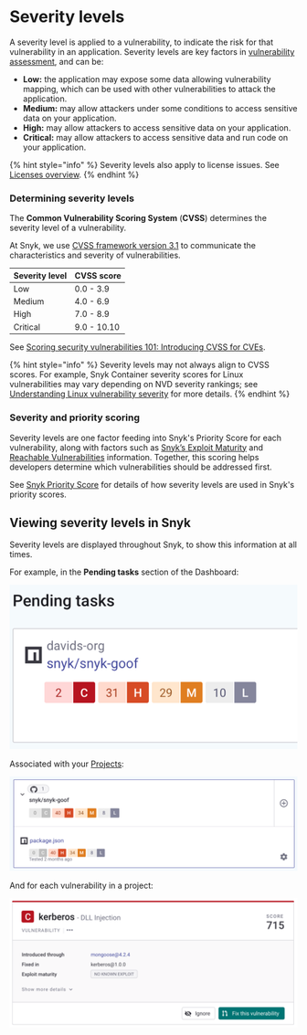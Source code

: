 # Severity levels

A severity level is applied to a vulnerability, to indicate the risk for that vulnerability in an application. Severity levels are key factors in [vulnerability assessment](https://snyk.io/learn/vulnerability-assessment/), and can be:

* **Low:** the application may expose some data allowing vulnerability mapping, which can be used with other vulnerabilities to attack the application.
* **Medium:** may allow attackers under some conditions to access sensitive data on your application.
* **High:** may allow attackers to access sensitive data on your application.
* **Critical:** may allow attackers to access sensitive data and run code on your application.

{% hint style="info" %}
Severity levels also apply to license issues. See [Licenses overview](https://docs.snyk.io/snyk-open-source/licenses).
{% endhint %}

### Determining severity levels

The **Common Vulnerability Scoring System** (**CVSS**) determines the severity level of a vulnerability.

At Snyk, we use [CVSS framework version 3.1](https://www.first.org/cvss/v3-1/) to communicate the characteristics and severity of vulnerabilities.

| **Severity level** | **CVSS score** |
| ------------------ | -------------- |
| Low                | 0.0 - 3.9      |
| Medium             | 4.0 - 6.9      |
| High               | 7.0 - 8.9      |
| Critical           | 9.0 - 10.10    |

See [Scoring security vulnerabilities 101: Introducing CVSS for CVEs](https://snyk.io/blog/scoring-security-vulnerabilities-101-introducing-cvss-for-cve/).

{% hint style="info" %}
Severity levels may not always align to CVSS scores. For example, Snyk Container severity scores for Linux vulnerabilities may vary depending on NVD severity rankings; see [Understanding Linux vulnerability severity](../../products/snyk-container/snyk-container-security-basics/understanding-linux-vulnerability-severity.md) for more details.
{% endhint %}

### Severity and priority scoring

Severity levels are one factor feeding into Snyk's Priority Score for each vulnerability, along with factors such as [Snyk’s Exploit Maturity](https://snyk.io/blog/whats-so-wild-about-exploits-in-the-wild-and-how-can-we-prioritize-accordingly/) and [Reachable Vulnerabilities](https://snyk.io/blog/optimizing-prioritization-with-deep-application-level-context/) information. Together, this scoring helps developers determine which vulnerabilities should be addressed first.

See [Snyk Priority Score](../../features/fixing-and-prioritizing-issues/issue-management/snyk-priority-score.md) for details of how severity levels are used in Snyk's priority scores.

## Viewing severity levels in Snyk

Severity levels are displayed throughout Snyk, to show this information at all times.

For example, in the **Pending tasks** section of the Dashboard:

<img src="../../.gitbook/assets/image (6).png" alt="" data-size="original">

Associated with your [Projects](projects.md):

![](<../../.gitbook/assets/image (43) (1).png>)

And for each vulnerability in a project:

![](<../../.gitbook/assets/image (39) (1).png>)
